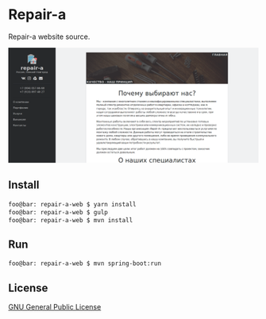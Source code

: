 # Repair-a

Repair-a website source.

![](screenshots/screenshot-0.png)

## Install

```console
foo@bar: repair-a-web $ yarn install
foo@bar: repair-a-web $ gulp
foo@bar: repair-a-web $ mvn install
```

## Run

```console
foo@bar: repair-a-web $ mvn spring-boot:run
```

## License

[GNU General Public License](LICENSE.md)
